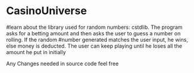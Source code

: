 # CasinoUniverse
#learn about the library used for random numbers: cstdlib. The program asks for a betting amount and then asks the user to guess a number on rolling. If the random #number generated matches the user input, he wins, else money is deducted. The user can keep playing until he loses all the amount he put in initially

Any Changes needed in source code feel free
